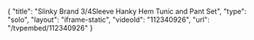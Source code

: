 {
    "title": "Slinky Brand 3\/4Sleeve Hanky Hem Tunic and Pant Set",
    "type": "solo",
    "layout": "iframe-static",
    "videoId": "112340926",
    "url": "\/tvpembed\/112340926"
}